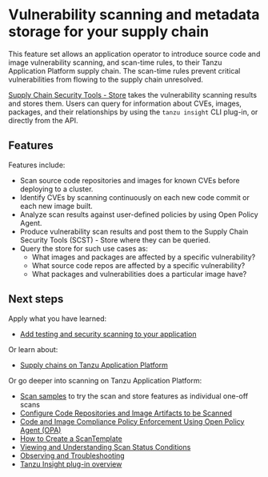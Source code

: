 # Vulnerability scanning and metadata storage for your supply chain

This feature set allows an application operator to introduce source code and image vulnerability scanning, and scan-time rules, to their Tanzu Application Platform supply chain. The scan-time rules prevent critical vulnerabilities from flowing to the supply chain unresolved.

[Supply Chain Security Tools - Store](../scst-store/overview.md) takes the vulnerability scanning results and stores them. Users can query for information about CVEs, images, packages, and their relationships by using the `tanzu insight` CLI plug-in, or directly from the API.

## <a id="features"></a>Features

Features include:

  - Scan source code repositories and images for known CVEs before deploying to a cluster.
  - Identify CVEs by scanning continuously on each new code commit or each new image built.
  - Analyze scan results against user-defined policies by using Open Policy Agent.
  - Produce vulnerability scan results and post them to the Supply Chain Security Tools (SCST) - Store where they can be queried.
  - Query the store for such use cases as:
    - What images and packages are affected by a specific vulnerability?
    - What source code repos are affected by a specific vulnerability?
    - What packages and vulnerabilities does a particular image have?

## <a id="scan-next-step"></a>Next steps

Apply what you have learned:

- [Add testing and security scanning to your application](add-test-and-security.md)

Or learn about:

- [Supply chains on Tanzu Application Platform](about-supply-chains.md)

Or go deeper into scanning on Tanzu Application Platform:

- [Scan samples](../scst-scan/samples/overview.md) to try the scan and store features as individual one-off scans
- [Configure Code Repositories and Image Artifacts to be Scanned](../scst-scan/scan-crs.md)
- [Code and Image Compliance Policy Enforcement Using Open Policy Agent (OPA)](../scst-scan/policies.md)
- [How to Create a ScanTemplate](../scst-scan/create-scan-template.md)
- [Viewing and Understanding Scan Status Conditions](../scst-scan/results.md)
- [Observing and Troubleshooting](../scst-scan/observing.md)
- [Tanzu Insight plug-in overview](../cli-plugins/insight/cli-overview.md)
